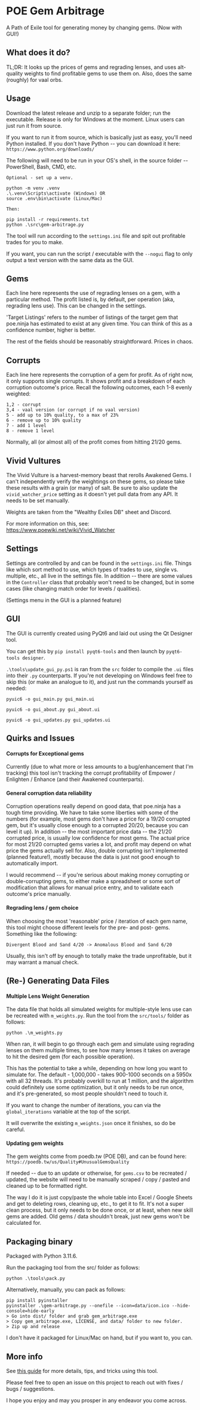 # POE Gem Arbitrage

A Path of Exile tool for generating money by changing gems. (Now with GUI!)

## What does it do?

TL;DR: It looks up the prices of gems and regrading lenses, and uses alt-quality weights to find profitable gems to use them on. Also, does the same (roughly) for vaal orbs.

## Usage
Download the latest release and unzip to a separate folder; run the executable.
Release is only for Windows at the moment. Linux users can just run it from source.

If you want to run it from source, which is basically just as easy, you'll need Python installed. If you don't have Python -- you can download it here: `https://www.python.org/downloads/`

The following will need to be run in your OS's shell, in the source folder -- PowerShell, Bash, CMD, etc.

    Optional - set up a venv.

    python -m venv .venv
    .\.venv\Scripts\activate (Windows) OR
    source .env\bin\activate (Linux/Mac)

    Then:

    pip install -r requirements.txt
    python .\src\gem-arbitrage.py


The tool will run according to the `settings.ini` file and spit out profitable trades for you to make.

If you want, you can run the script / executable with the `--nogui` flag to only output a text version with the same data as the GUI.

## Gems
Each line here represents the use of regrading lenses on a gem, with a particular method. The profit listed is, by default, per operation (aka, regrading lens use). This can be changed in the settings.

'Target Listings' refers to the number of listings of the target gem that poe.ninja has estimated to exist at any given time. You can think of this as a confidence number, higher is better.

The rest of the fields should be reasonably straightforward. Prices in chaos.

## Corrupts
Each line here represents the corruption of a gem for profit. As of right now, it only supports single corrupts.
It shows profit and a breakdown of each corruption outcome's price. Recall the following outcomes, each 1-8 evenly weighted:

    1,2 - corrupt
    3,4 - vaal version (or corrupt if no vaal version)
    5 - add up to 10% quality, to a max of 23%
    6 - remove up to 10% quality
    7 - add 1 level
    8 - remove 1 level

Normally, all (or almost all) of the profit comes from hitting 21/20 gems.

## Vivid Vultures
The Vivid Vulture is a harvest-memory beast that rerolls Awakened Gems. I can't independently verify the weightings on these gems, so please take these results with a grain (or many) of salt.
Be sure to also update the `vivid_watcher_price` setting as it doesn't yet pull data from any API. It needs to be set manually.

Weights are taken from the "Wealthy Exiles DB" sheet and Discord.

For more information on this, see:
https://www.poewiki.net/wiki/Vivid_Watcher

## Settings
Settings are controlled by and can be found in the `settings.ini` file. Things like which sort method to use, which types of trades to use, single vs. multiple, etc., all live in the settings file.
In addition -- there are some values in the `Controller` class that probably won't need to be changed, but in some cases (like changing match order for levels / qualities).

(Settings menu in the GUI is a planned feature)

## GUI
The GUI is currently created using PyQt6 and laid out using the Qt Designer tool.

You can get this by `pip install pyqt6-tools` and then launch by `pyqt6-tools designer`.

`.\tools\update_gui_py.ps1` is ran from the `src` folder to compile the `.ui` files into their `.py` counterparts.
If you're not developing on Windows feel free to skip this (or make an analogue to it), and just run the commands yourself as needed:

`pyuic6 -o gui_main.py gui_main.ui`

`pyuic6 -o gui_about.py gui_about.ui`

`pyuic6 -o gui_updates.py gui_updates.ui`


## Quirks and Issues
#### Corrupts for Exceptional gems
Currently (due to what more or less amounts to a bug/enhancement that I'm tracking) this tool isn't tracking the corrupt profitability of Empower / Enlighten / Enhance (and their Awakened counterparts).

#### General corruption data reliability
Corruption operations really depend on good data, that poe.ninja has a tough time providing. We have to take some liberties with some of the numbers (for example, most gems don't have a price for a 19/20 corrupted gem, but it's usually close enough to a corrupted 20/20, because you can level it up).
In addition -- the most important price data -- the 21/20 corrupted price, is usually low confidence for most gems. The actual price for most 21/20 corrupted gems varies a lot, and profit may depend on what price the gems actually sell for.
Also, double corrupting isn't implemented (planned feature!), mostly because the data is just not good enough to automatically import.

I would recommend -- if you're serious about making money corrupting or double-corrupting gems, to either make a spreadsheet or some sort of modification that allows for manual price entry, and to validate each outcome's price manually.

#### Regrading lens / gem choice
When choosing the most 'reasonable' price / iteration of each gem name, this tool might choose different levels for the pre- and post- gems. Something like the following:

`Divergent Blood and Sand 4/20 -> Anomalous Blood and Sand 6/20`

Usually, this isn't off by enough to totally make the trade unprofitable, but it may warrant a manual check. 

## (Re-) Generating Data Files
#### Multiple Lens Weight Generation
The data file that holds all simulated weights for multiple-style lens use can be recreated with `m_weights.py`.
Run the tool from the `src/tools/` folder as follows:

    python .\m_weights.py


When ran, it will begin to go through each gem and simulate using regrading lenses on them multiple times, to see how many lenses it takes on average to hit the desired gem (for each possible operation).

This has the potential to take a while, depending on how long you want to simulate for. The default - 1,000,000 - takes 900-1000 seconds on a 5950x with all 32 threads. It's probably overkill to run at 1 million, and the algorithm could definitely use some optimization, but it only needs to be run once, and it's pre-generated, so most people shouldn't need to touch it.

If you want to change the number of iterations, you can via the `global_iterations` variable at the top of the script.

It will overwrite the existing `m_weights.json` once it finishes, so do be careful.

#### Updating gem weights
The gem weights come from poedb.tw (POE DB), and can be found here: `https://poedb.tw/us/Quality#UnusualGemsQuality`

If needed -- due to an update or otherwise, for `gems.csv` to be recreated / updated, the website will need to be manually scraped / copy / pasted and cleaned up to be formatted right.

The way I do it is just copy/paste the whole table into Excel / Google Sheets and get to deleting rows, cleaning up, etc., to get it to fit. It's not a super clean process, but it only needs to be done once, or at least, when new skill gems are added. Old gems / data shouldn't break, just new gems won't be calculated for.

## Packaging binary
Packaged with Python 3.11.6.

Run the packaging tool from the src/ folder as follows:

    python .\tools\pack.py


Alternatively, manually, you can pack as follows:

    pip install pyinstaller
    pyinstaller .\gem-arbitrage.py --onefile --icon=data/icon.ico --hide-console=hide-early
    > Go into dist/ folder and grab gem_arbitrage.exe
    > Copy gem_arbitrage.exe, LICENSE, and data/ folder to new folder.
    > Zip up and release

I don't have it packaged for Linux/Mac on hand, but if you want to, you can.

## More info
See [this guide](guide.md) for more details, tips, and tricks using this tool.

Please feel free to open an issue on this project to reach out with fixes / bugs / suggestions.

I hope you enjoy and may you prosper in any endeavor you come across.